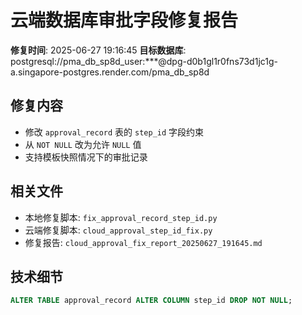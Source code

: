 # 云端数据库审批字段修复报告

**修复时间**: 2025-06-27 19:16:45
**目标数据库**: postgresql://pma_db_sp8d_user:***@dpg-d0b1gl1r0fns73d1jc1g-a.singapore-postgres.render.com/pma_db_sp8d

## 修复内容
- 修改 `approval_record` 表的 `step_id` 字段约束
- 从 `NOT NULL` 改为允许 `NULL` 值
- 支持模板快照情况下的审批记录

## 相关文件
- 本地修复脚本: `fix_approval_record_step_id.py`
- 云端修复脚本: `cloud_approval_step_id_fix.py`
- 修复报告: `cloud_approval_fix_report_20250627_191645.md`

## 技术细节
```sql
ALTER TABLE approval_record ALTER COLUMN step_id DROP NOT NULL;
```
